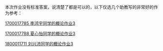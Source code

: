 本次作业没有标准答案，说清楚了都是可以的，以下仅选几个助教写的非常好的作为参考：

[1700017785 李鸿宇同学的概论作业3](https://github.com/pkulihongyu/ichw/blob/master/ichw3.md)

[1700017788 夏心怡同学的概论作业3](https://github.com/Emma0304/ichw/blob/master/ichw3.md)

[1800011711 刘兴沛同学的概论作业3](https://github.com/zivpei/ichw/blob/master/ichw3.md)


